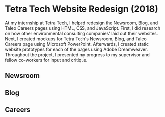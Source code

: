 # Tetra Tech Website Redesign (2018)
At my internship at Tetra Tech, I helped redesign the Newsroom, Blog, and Taleo Careers pages using HTML, CSS, and JavaScript. First, I did research on how other environmental consulting companies' laid out their websites. Next, I created mockups for Tetra Tech's Newsroom, Blog, and Taleo Careers page using Microsoft PowerPoint. Afterwards, I created static website prototypes for each of the pages using Adobe Dreamweaver. Throughout the project, I presented my progress to my supervisor and fellow co-workers for input and critique.

## Newsroom

## Blog

## Careers
